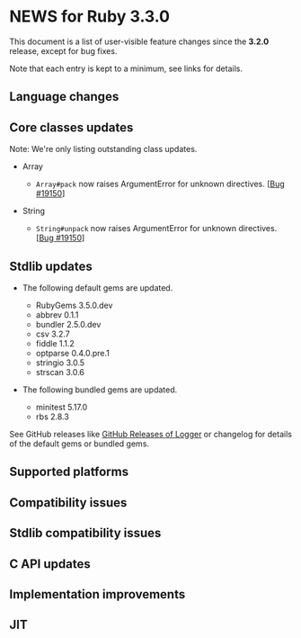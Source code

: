# NEWS for Ruby 3.3.0

This document is a list of user-visible feature changes
since the **3.2.0** release, except for bug fixes.

Note that each entry is kept to a minimum, see links for details.

## Language changes

## Core classes updates

Note: We're only listing outstanding class updates.

* Array

    * `Array#pack` now raises ArgumentError for unknown directives. [[Bug #19150]]

* String

    * `String#unpack` now raises ArgumentError for unknown directives. [[Bug #19150]]

## Stdlib updates

*   The following default gems are updated.

    * RubyGems 3.5.0.dev
    * abbrev 0.1.1
    * bundler 2.5.0.dev
    * csv 3.2.7
    * fiddle 1.1.2
    * optparse 0.4.0.pre.1
    * stringio 3.0.5
    * strscan 3.0.6

*   The following bundled gems are updated.

    * minitest 5.17.0
    * rbs 2.8.3

See GitHub releases like [GitHub Releases of Logger](https://github.com/ruby/logger/releases) or changelog for details of the default gems or bundled gems.

## Supported platforms

## Compatibility issues

## Stdlib compatibility issues

## C API updates

## Implementation improvements

## JIT

[Bug #19150]:         https://bugs.ruby-lang.org/issues/19150
